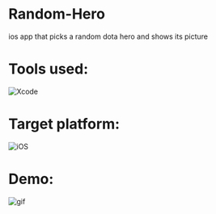 # Random-Hero
ios app that picks a random dota hero and shows its picture

# Tools used:
![Xcode](https://img.shields.io/badge/Xcode-007ACC?style=for-the-badge&logo=Xcode&logoColor=white)

# Target platform:
![iOS](https://img.shields.io/badge/iOS-000000?style=for-the-badge&logo=ios&logoColor=white)

# Demo:
![gif](https://raw.githubusercontent.com/stefan-najdovski/Random-Hero/main/demo-screen.gif)
